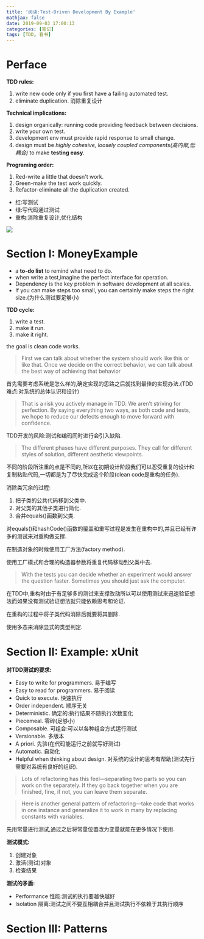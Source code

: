 ```yaml
---
title: '阅读:Test-Driven Development By Example'
mathjax: false
date: 2019-09-03 17:00:13
categories: [笔记]
tags: [TDD, 看书]
---
```

# Perface
**TDD rules:**
1. write new code only if you first have a failing automated test.
2. eliminate duplication. 消除重复设计

**Technical implications:**
1. design organically: running code providing feedback between decisions.
2. write your own test.
3. development env must provide rapid response to small change.
4. design must be *highly cohesive, loosely coupled components(高内聚,低耦合)* to make **testing easy**.

**Programing order:**
1. Red-write a little that doesn't work.
2. Green-make the test work quickly.
3. Refactor-eliminate all the duplication created.

- 红:写测试
- 绿:写代码通过测试
- 重构:消除重复设计,优化结构

![](https://i.loli.net/2019/09/02/4znXftjkJRSgiYp.jpg)

# Section I: MoneyExample
- a **to-do list** to remind what need to do.
- when write a test,imagine the perfect interface for operation.
- Dependency is the key problem in software development at all scales.
- If you can make steps too small, you can certainly make steps the right size.(为什么测试要足够小)

**TDD cycle:**
1. write a test.
2. make it run.
3. make it right.

the goal is clean code works.

> First we can talk about whether the system should work like this or like that. Once we decide on the correct behavior, we can talk about the best way of achieving that behavior

首先需要考虑系统是怎么样的,确定实现的思路之后就找到最佳的实现办法.(TDD难点:对系统的总体认识和设计)

> That is a risk you actively manage in TDD. We aren’t striving for perfection. By saying everything two ways, as both code and tests, we hope to reduce our defects enough to move forward with confidence.

TDD开发的风险:测试和编码同时进行会引入缺陷.

> The different phases have different purposes. They call for different styles of solution, different aesthetic viewpoints.

不同的阶段所注重的点是不同的,所以在初期设计阶段我们可以忍受重复的设计和复制粘贴代码,一切都是为了尽快完成这个阶段(clean code是重构的任务).

消除类冗余的过程:
1. 把子类的公共代码移到父类中.
2. 对父类的其他子类进行简化.
3. 合并equals()函数到父类.

对equals()和hashCode()函数的覆盖和重写过程是发生在重构中的,并且已经有许多的测试来对重构做支撑.

在制造对象的时候使用工厂方法(factory method).

使用工厂模式和合理的构造器参数将重复代码移动到父类中去.

> With the tests you can decide whether an experiment would answer the question faster. Sometimes you should just ask the computer.

在TDD中,重构时由于有足够多的测试来支撑改动所以可以使用测试来迅速验证想法而如果没有测试验证想法就只能依赖思考和论证.

在重构的过程中将子类代码消除后就要将其删除.

使用多态来消除显式的类型判定.

# Section II: Example: xUnit
**对TDD测试的要求:**
- Easy to write for programmers. 易于编写
- Easy to read for programmers. 易于阅读
- Quick to execute. 快速执行
- Order independent. 顺序无关
- Deterministic. 确定的:执行结果不随执行次数变化
- Piecemeal. 零碎(足够小)
- Composable. 可组合:可以以各种组合方式运行测试
- Versionable. 多版本
- A priori. 先验(在代码能运行之前就写好测试)
- Automatic. 自动化
- Helpful when thinking about design. 对系统的设计的思考有帮助(测试先行需要对系统有良好的组织).

> Lots of refactoring has this feel—separating two parts so you can work on the separately. If they go back together when you are finished, fine, if not, you can leave them separate.

> Here is another general pattern of refactoring—take code that works in one instance and generalize it to work in many by replacing constants with variables. 

先用常量进行测试,通过之后将常量位置改为变量就能在更多情况下使用.

**测试模式:**
1. 创建对象
2. 激活(测试)对象
3. 检查结果

**测试的矛盾:**
- Performance 性能:测试的执行要越快越好
- Isolation 隔离:测试之间不要互相耦合并且测试执行不依赖于其执行顺序

# Section III: Patterns
